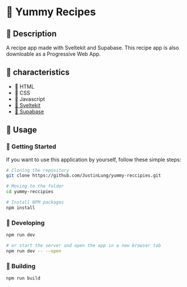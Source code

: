 # 🍊 Yummy Recipes

## 🥑 Description
A recipe app made with Sveltekit and Supabase. This recipe app is also downloable as a Progressive Web App.

## 🥐 characteristics
- 🍱 HTML
- 🍔 CSS
- 🧆 Javascript
- [🍞 Sveltekit](https://kit.svelte.dev/)
- [🥨 Supabase](https://supabase.com/)

## 🍿 Usage

### 🥘 Getting Started
If you want to use this application by yourself, follow these simple steps:

```bash
# Cloning the repository
git clone https://github.com/JustinLung/yummy-reccipies.git

# Moving to the folder
cd yummy-reccipies

# Install NPM packages
npm install
```

### 🍟 Developing

```bash
npm run dev

# or start the server and open the app in a new browser tab
npm run dev -- --open
```

### 🥗 Building

```bash
npm run build
```
